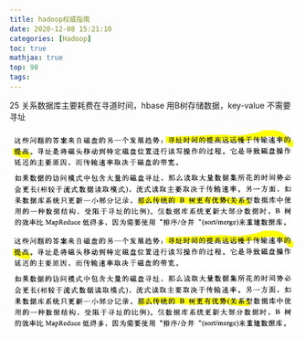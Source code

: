 ```yaml
---
title: hadoop权威指南
date: 2020-12-08 15:21:10
categories: [Hadoop]
toc: true
mathjax: true
top: 98
tags:
---
```



25 关系数据库主要耗费在寻道时间，hbase 用B树存储数据，key-value 不需要寻址

![](/images/hadoop权威指南/1.jpg)
![](hadoop权威指南/1.jpg)